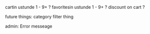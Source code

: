 



cartin ustunde 1 - 9+                                           ?
favoritesin ustunde 1 - 9+                                      ?
discount on cart                                                ?


future things:
    category filter thing

admin:
    Error messeage
